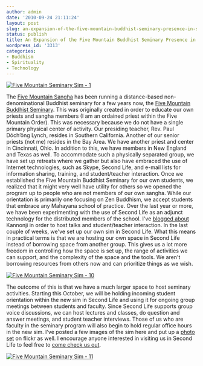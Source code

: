 ```yaml
---
author: admin
date: '2010-09-24 21:11:24'
layout: post
slug: an-expansion-of-the-five-mountain-buddhist-seminary-presence-in-second-life
status: publish
title: An Expansion of the Five Mountain Buddhist Seminary Presence in Second Life
wordpress_id: '3313'
categories:
- Buddhism
- Spirituality
- Technology
---
```


[![Five Mountain Seminary Sim -
1](http://farm5.static.flickr.com/4084/5021316933_87c2681420.jpg)](http://www.flickr.com/photos/albill/5021316933/ "Five Mountain Seminary Sim - 1 by albill, on Flickr")

The [Five Mountain Sangha](http://www.fivemountain.org/) has been
running a distance-based non-denominational Buddhist seminary for a few
years now, the [Five Mountain Buddhist
Seminary](http://www.five-mountain.org). This was originally created in
order to educate our own priests and sangha members (I am an ordained
priest within the Five Mountain Order). This was necessary because we do
not have a single primary physical center of activity. Our presiding
teacher, Rev. Paul Dōch’ŏng Lynch, resides in Southern California.
Another of our senior priests (not me) resides in the Bay Area. We have
another priest and center in Cincinnati, Ohio. In addition to this, we
have members in New England and Texas as well. To accommodate such a
physically separated group, we have set up retreats where we gather but
also have embraced the use of Internet technologies, such as Skype,
Second Life, and e-mail lists for information sharing, training, and
student/teacher interaction. Once we established the Five Mountain
Buddhist Seminary for our own students, we realized that it might very
well have utility for others so we opened the program up to people who
are not members of our own sangha. While our orientation is primarily
one focusing on Zen Buddhism, we accept students that embrace any
Mahayana school of practice. Over the last year or more, we have been
experimenting with the use of Second Life as an adjunct technology for
the distributed members of the school. I've [blogged
about](http://www.openbuddha.com/2009/10/16/the-dharma-of-second-life/)
[](http://www.openbuddha.com/2009/11/16/how-to-miss-the-point-of-sl-and-the-dharma/%3Ethis%20before%3C/a%3E.%20Recently,%20we%20decided%20to%20make%20it%20more%20central%20to%20the%20school%20in%20our%20ongoing%20efforts%20to%20make%20improvements%20to%20our%20program.%20We%20had%20previously%20been%20using%20space%20gratefully%20donated%20to%20us%20by%20%3Ca%20href=)Kannonji
in order to host talks and student/teacher interaction. In the last
couple of weeks, we've set up our own sim in Second Life. What this
means in practical terms is that we are hosting our own space in Second
Life instead of borrowing space from another group. This gives us a lot
more freedom in controlling how the space is set up, the range of
activities we can support, and the complexity of the space and the
tools. We aren't borrowing resources from others now and can prioritize
things as we wish.

[![Five Mountain Seminary Sim -
10](http://farm5.static.flickr.com/4131/5021317529_30f632c46e.jpg)](http://www.flickr.com/photos/albill/5021317529/ "Five Mountain Seminary Sim - 10 by albill, on Flickr")

The outcome of this is that we have a much larger space to host seminary
activities. Starting this October, we will be holding incoming student
orientation within the new sim in Second Life and using it for ongoing
group meetings between students and faculty. Since Second Life supports
group voice discussions, we can host lectures and classes, do question
and answer meetings, and student teacher interviews. Those of us who are
faculty in the seminary program will also begin to hold regular office
hours in the new sim. I've posted a few images of the sim here and put
up a [photo
set](http://www.flickr.com/photos/albill/sets/72157624902853011/) on
flickr as well. I encourage anyone interested in visiting us in Second
Life to feel free to [come check us
out](http://slurl.com/secondlife/Five%20Mountain/121/106/22).

[![Five Mountain Seminary Sim -
11](http://farm5.static.flickr.com/4106/5021924510_7c7773db47.jpg)](http://www.flickr.com/photos/albill/5021924510/ "Five Mountain Seminary Sim - 11 by albill, on Flickr")
